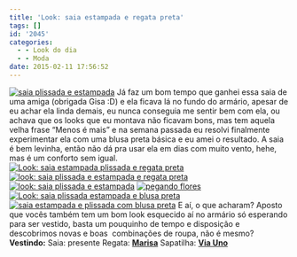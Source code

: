 ```yaml
---
title: 'Look: saia estampada e regata preta'
tags: []
id: '2045'
categories:
  - - Look do dia
  - - Moda
date: 2015-02-11 17:56:52
---
```


[![saia plissada e estampada ](/images/2015/02/DSCN0189.jpg)](/images/2015/02/DSCN0189.jpg) Já faz um bom tempo que ganhei essa saia de uma amiga (obrigada Gisa :D) e ela ficava lá no fundo do armário, apesar de eu achar ela linda demais, eu nunca conseguia me sentir bem com ela, ou achava que os looks que eu montava não ficavam bons, mas tem aquela velha frase “Menos é mais” e na semana passada eu resolvi finalmente experimentar ela com uma blusa preta básica e eu amei o resultado. A saia é bem levinha, então não dá pra usar ela em dias com muito vento, hehe, mas é um conforto sem igual. [![Look: saia estampada plissada e regata preta ](/images/2015/02/DSCN0209.jpg)](/images/2015/02/DSCN0209.jpg) [![look: saia plissada e estampada e regata preta ](/images/2015/02/DSCN0191.jpg)](/images/2015/02/DSCN0191.jpg) [![look: saia plissada e estampada](/images/2015/02/DSCN0199.jpg)](/images/2015/02/DSCN0199.jpg) [![pegando flores](/images/2015/02/DSCN0196.jpg)](/images/2015/02/DSCN0196.jpg) [![Look: saia plissada estampada e blusa preta](/images/2015/02/DSCN0197.jpg)](/images/2015/02/DSCN0197.jpg) [![saia estampada e plissada com blusa preta](/images/2015/02/DSCN0200.jpg)](/images/2015/02/DSCN0200.jpg) E aí, o que acharam? Aposto que vocês também tem um bom look esquecido aí no armário só esperando para ser vestido, basta um pouquinho de tempo e disposição e descobrimos novas e boas  combinações de roupa, não é mesmo? **Vestindo:** Saia: presente Regata: **[Marisa](http://oferta.vc/6paE "Marisa ")** Sapatilha: **[Via Uno](http://www.viauno.com/ "Via Uno")**
